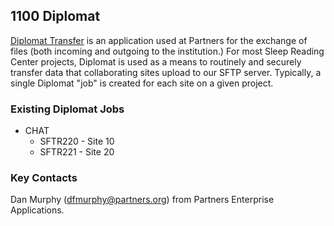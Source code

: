 ## 1100 Diplomat

[Diplomat Transfer](http://rc.partners.org/diplomat) is an application used at Partners for the exchange of files (both incoming and outgoing to the institution.) For most Sleep Reading Center projects, Diplomat is used as a means to routinely and securely transfer data that collaborating sites upload to our SFTP server. Typically, a single Diplomat "job" is created for each site on a given project.


### Existing Diplomat Jobs

- CHAT
    - SFTR220 - Site 10
    - SFTR221 - Site 20

### Key Contacts

Dan Murphy (dfmurphy@partners.org) from Partners Enterprise Applications.

